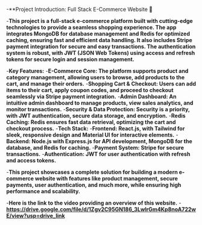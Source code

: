 
  -**Project Introduction: Full Stack E-Commerce Website 🚀
  
  -**This project is a full-stack e-commerce platform built with cutting-edge technologies to provide a seamless shopping experience. The app integrates MongoDB for database management and Redis for optimized caching, ensuring fast and efficient data handling. It also includes Stripe payment integration for secure and easy transactions. The authentication system is robust, with JWT (JSON Web Tokens) using access and refresh tokens for secure login and session management.**
  
  -**Key Features:**
  -**E-Commerce Core: The platform supports product and category management, allowing users to browse, add products to the cart, and manage their orders.**
  -**Shopping Cart & Checkout: Users can add items to their cart, apply coupon codes, and proceed to checkout seamlessly via Stripe payment integration.**
  -**Admin Dashboard: An intuitive admin dashboard to manage products, view sales analytics, and monitor transactions.**
  -**Security & Data Protection: Security is a priority, with JWT authentication, secure data storage, and encryption.**
  -**Redis Caching: Redis ensures fast data retrieval, optimizing the cart and checkout process.**
  -**Tech Stack:**
  -**Frontend: React.js, with Tailwind for sleek, responsive design and Material UI for interactive elements.**
  -**Backend: Node.js with Express.js for API development, MongoDB for the database, and Redis for caching.**
  -**Payment System: Stripe for secure transactions.**
  -**Authentication: JWT for user authentication with refresh and access tokens.**
  
-**This project showcases a complete solution for building a modern e-commerce website with features like product management, secure payments, user authentication, and much more, while ensuring high performance and scalability.**
  
  -**Here is the link to the video providing an overview of this website.**
  -**https://drive.google.com/file/d/1Zgv2C95GN186_3LwlrGm4Kp8noA722wE/view?usp=drive_link**
